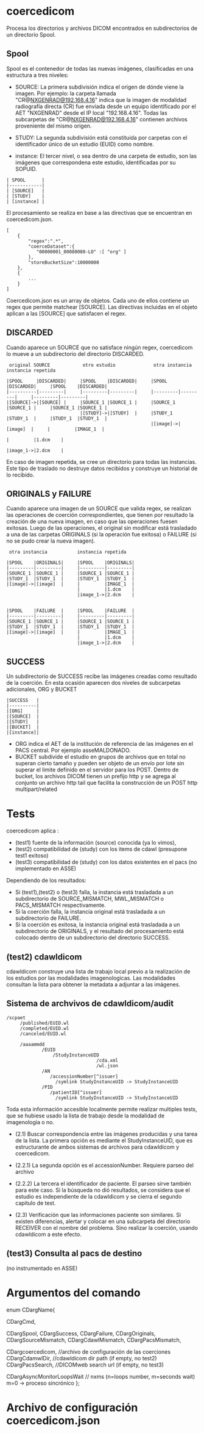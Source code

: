 coercedicom
===========

Procesa los directorios y archivos DICOM encontrados en subdirectorios de un directorio Spool.


## Spool

Spool es el contenedor de todas las nuevas imágenes, clasificadas en una estructura a tres niveles:

- SOURCE: La primera subdivisión indica el origen de dónde viene la imagen. Por ejemplo: la carpeta llamada "CR@NXGENRAD@192.168.4.16" indica que la imagen de modalidad radiografía directa (CR) fue enviada desde un equipo identificado por el AET "NXGENRAD" desde el IP local "192.168.4.16". Todas las subcarpetas de "CR@NXGENRAD@192.168.4.16" contienen archivos proveniente del mismo origen.

- STUDY: La segunda subdivisión está constituida por carpetas con el identificador único de un estudio (EUID) como nombre.

- instance: El tercer nivel, o sea dentro de una carpeta de estudio, son las imágenes que correspondena este estudio, identificadas por su SOPUID.

```
| SPOOL      |
|------------|
| [SOURCE]   |
| [STUDY]    |
| [instance] |
```

El procesamiento se realiza en base a las directivas que se encuentran en coercedicom.json.

```
[
    {
        "regex":".*",
        "coerceDataset":{
           "00000001_00080080-LO" :[ "org" ]
        },
        "storeBucketSize":10000000
    },
    {
        ...
    }
]
```

Coercedicom.json es un array de objetos. 
Cada uno de ellos contiene un regex que permite matchear [SOURCE]. Las directivas incluidas en el objeto aplican a las [SOURCE] que satisfacen el regex.


## DISCARDED

Cuando aparece un SOURCE que no satisface ningún regex, coercedicom lo mueve a un subdirectorio del  directorio DISCARDED.

```
 original SOURCE            otro estudio              otra instancia           instancia repetida

|SPOOL     |DISCARDED|     |SPOOL    |DISCARDED|     |SPOOL    |DISCARDED|     |SPOOL    |DISCARDED|
|----------|---------|     |---------|---------|     |---------|---------|     |---------|---------|
|[SOURCE]->|[SOURCE] |     |SOURCE_1 |SOURCE_1 |     |SOURCE_1 |SOURCE_1 |     |SOURCE_1 |SOURCE_1 |
                           |[STUDY]->|[STUDY]  |     |STUDY_1  |STUDY_1  |     |STUDY_1  |STUDY_1  |
                                                     |[image]->|[image]  |     |         |IMAGE_1  |
                                                                               |         |1.dcm    |
                                                                               |image_1->|2.dcm    |
```

En caso de imagen repetida, se cree un directorio para todas las instancias.
Este tipo de traslado no destruye datos recibidos y construye un historial de lo recibido.
 

## ORIGINALS y FAILURE

Cuando aparece una imagen de un SOURCE que valida regex, se realizan las operaciones de coerción correspondientes, que tienen por resultado la creación de una nueva imagen, en caso que las operaciones fuesen exitosas. Luego de las operaciones, el original sin modificar está trasladado a una de las carpetas ORIGINALS (si la operación fue exitosa) o FAILURE (si no se pudo crear la nueva imagen).

```
 otra instancia           instancia repetida

|SPOOL    |ORIGINALS|     |SPOOL    |ORIGINALS|
|---------|---------|     |---------|---------|
|SOURCE_1 |SOURCE_1 |     |SOURCE_1 |SOURCE_1 |
|STUDY_1  |STUDY_1  |     |STUDY_1  |STUDY_1  |
|[image]->|[image]  |     |         |IMAGE_1  |
                          |         |1.dcm    |
                          |image_1->|2.dcm    |


|SPOOL    |FAILURE  |     |SPOOL    |FAILURE  |
|---------|---------|     |---------|---------|
|SOURCE_1 |SOURCE_1 |     |SOURCE_1 |SOURCE_1 |
|STUDY_1  |STUDY_1  |     |STUDY_1  |STUDY_1  |
|[image]->|[image]  |     |         |IMAGE_1  |
                          |         |1.dcm    |
                          |image_1->|2.dcm    |
```

## SUCCESS


Un subdirectorio de SUCCESS recibe las imágenes creadas como resultado de la coerción.
En esta ocasión aparecen dos niveles de subcarpetas adicionales, ORG y BUCKET

```
|SUCCESS   |
|----------|
|[ORG]     |
|[SOURCE]  |
|[STUDY]   |
|[BUCKET]  |
|[instance]|
```

- ORG indica el AET de la institución de referencia de las imágenes en el PACS central. Por ejemplo asseMALDONADO.
- BUCKET subdivide el estudio en grupos de archivos que en total no superan cierto tamaño y pueden ser objeto de un envío por lote sin superar el limite definido en el servidor para los POST. Dentro de bucket, los archivos DICOM tienen un prefijo http y se agrega al conjunto un archivo http tail que facilita la construcción de un POST http multipart/related


Tests
=====

coercedicom aplica :
- (test1) fuente de la información (source) conocida (ya lo vimos), 
- (test2) compatibilidad de (study) con los items de cdawl (presupone test1 exitoso)
- (test3) compatibilidad de (study) con los datos existentes en el pacs (no implementado en ASSE)

Dependiendo de los resultados:

- Si (test1),(test2) o (test3) falla, la instancia está trasladada a un subdirectorio de SOURCE_MISMATCH, MWL_MISMATCH o PACS_MISMATCH respectivamente.
- Si la coerción falla, la instancia original está trasladada a un subdirectorio de FAILURE.
- Si la coerción es exitosa, la instancia original está trasladada a un subdirectorio de ORIGINALS, y el resultado del procesamiento está colocado dentro de un subdirectorio del directorio SUCCESS. 


(test2) cdawldicom
--------------
cdawldicom construye una lista de trabajo local previo a la realización de los estudios por las modalidades imagenologicas. Las modalidades consultan la lista para obtener la metadata a adjuntar a las imágenes.

## Sistema de archvivos de cdawldicom/audit

 ``` 
 /scpaet
      /published/EUID.wl
      /completed/EUID.wl
      /canceled/EUID.wl

      /aaaammdd
              /EUID
                  /StudyInstanceUID
                                  /cda.xml
                                  /wl.json
              /AN
                 /accessionNumber[^issuer]
                   /symlink StudyInstanceUID -> StudyInstanceUID      
              /PID     
                 /patientID[^issuer]
                   /symlink StudyInstanceUID -> StudyInstanceUID        
 ```

Toda esta información accesible localmente permite realizar multiples tests, que se hubiese usado la lista de trabajo desde la modalidad de imagenología o no.

- (2.1) Buscar correspondencia entre las imágenes producidas y una tarea de la lista. La primera opción es mediante el StudyInstanceUID, que es estructurante de ambos sistemas de archivos para cdawldicom y coercedicom. 
- (2.2.1) La segunda opción es el accessionNumber. Requiere parseo del archivo
- (2.2.2)  La tercera el identificador de paciente. El parseo sirve también para este caso.
Si la búsqueda no dió resultados, se considera que el estudio es independiente de la cdawldicom y se cierra el segundo capitulo de test. 

- (2.3) Verificación que las informaciones paciente son similares. Si existen diferencias, alertar y colocar en una subcarpeta del directorio RECEIVER con el nombre del problema. Sino realizar la coerción, usando cdawldicom a este efecto.

(test3) Consulta al pacs de destino
-------------------------------
(no instrumentado en ASSE)


# Argumentos del comando

enum CDargName{

   CDargCmd,

   CDargSpool,
   CDargSuccess,
   CDargFailure,
   CDargOriginals,
   CDargSourceMismatch,
   CDargCdawlMismatch,
   CDargPacsMismatch,

   CDargcoercedicom,            //archivo de configuración de las coerciones
   CDargCdamwlDir,              //cdawldicom dir path (if empty, no test2)
   CDargPacsSearch,             //DICOMweb search url (if empty, no test3)

   CDargAsyncMonitorLoopsWait   // nxms (n=loops number, m=seconds wait) m=0 -> proceso sincrónico
};


# Archivo de configuración coercedicom.json
